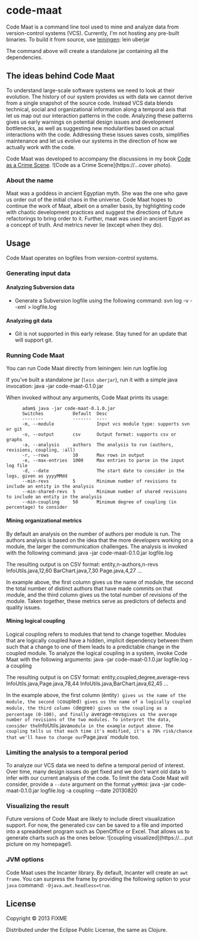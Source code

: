 # code-maat

Code Maat is a command line tool used to mine and analyze data from version-control systems (VCS).
Currently, I'm not hosting any pre-built binaries. To build it from source, use [leiningen](https://...):
	   lein uberjar

The command above will create a standalone jar containing all the dependencies.

## The ideas behind Code Maat

To understand large-scale software systems we need to look at their evolution. The history of our system provides us with data we cannot derive from a single snapshot of the source code. Instead VCS data blends technical, social and organizational information along a temporal axis that let us map out our interaction patterns in the code. Analyzing these patterns gives us early warnings on potential design issues and development bottlenecks, as well as suggesting new modularities based on actual interactions with the code. Addressing these issues saves costs, simplifies maintenance and let us evolve our systems in the direction of how we actually work with the code.

Code Maat was developed to accompany the discussions in my book [Code as a Crime Scene](https://...).
![Code as a Crime Scene](https://...cover photo).

### About the name

Maat was a goddess in ancient Egyptian myth. She was the one who gave us order out of the initial chaos in the universe. Code Maat hopes to continue the work of Maat, albeit on a smaller basis, by highlighting code with chaotic development practices and suggest the directions of future refactorings to bring order to it. Further, maat was used in ancient Egypt as a concept of truth. And metrics never lie (except when they do).

## Usage

Code Maat operates on logfiles from version-control systems.

### Generating input data

#### Analyzing Subversion data

* Generate a Subversion logfile using the following command:
  	   svn log -v --xml > logfile.log

#### Analyzing git data

* Git is not supported in this early release. Stay tuned for an update that will support git.

### Running Code Maat

You can run Code Maat directly from leiningen:
    	  lein run logfile.log

If you've built a standalone jar (`lein uberjar`), run it with a simple java invocation:
     	  java -jar code-maat-0.1.0.jar

When invoked without any arguments, Code Maat prints its usage:

     	  adam$ java -jar code-maat-0.1.0.jar 
     	  Switches           Default  Desc                                                                    
          --------           -------  ----                                                                    
          -m, --module                Input vcs module type: supports svn or git                              
          -o, --output       csv      Output format: supports csv or graphs                                   
     	  -a, --analysis     authors  The analysis to run (authors, revisions, coupling, :all)                
     	  -r, --rows         10       Max rows in output                                                      
     	  -e, --max-entries  1000     Max entries to parse in the input log file                              
     	  -d, --date                  The start date to consider in the logs, given as yyyyMMdd               
     	  --min-revs         5        Minimum number of revisions to include an entity in the analysis        
     	  --min-shared-revs  5        Minimum number of shared revisions to include an entity in the analysis 
     	  --min-coupling     50       Minimum degree of coupling (in percentage) to consider  

#### Mining organizational metrics

By default an analysis on the number of authors per module is run. The authors analysis is based on the idea that the more developers working on a module, the larger the communication challenges. The analysis is invoked with the following command:
   	   java -jar code-maat-0.1.0.jar logfile.log

The resulting output is on CSV format:
    	   entity,n-authors,n-revs
	   InfoUtils.java,12,60
	   BarChart.java,7,30
	   Page.java,4,27
	   ...

In example above, the first column gives us the name of module, the second the total number of distinct authors that have made commits on that module, and the third column gives us the total number of revisions of the module. Taken together, these metrics serve as predictors of defects and quality issues.

#### Mining logical coupling

Logical coupling refers to modules that tend to change together. Modules that are logically coupled have a hidden, implicit dependency between them such that a change to one of them leads to a predictable change in the coupled module. To analyze the logical coupling in a system, invoke Code Maat with the following arguments:
   	   java -jar code-maat-0.1.0.jar logfile.log -a coupling

The resulting output is on CSV format:
    	   entity,coupled,degree,average-revs
	   InfoUtils.java,Page.java,78,44
	   InfoUtils.java,BarChart.java,62,45
	   ...

In the example above, the first column (èntity`) gives us the name of the module, the second (`coupled`) gives us the name of a logically coupled module, the third column (`degree`) gives us the coupling as a percentage (0-100), and finally `average-revs` gives us the average number of revisions of the two modules. To interpret the data, consider the `InfoUtils.java` module in the example output above. The coupling tells us that each time it's modified, it's a 78% risk/chance that we'll have to change our `Page.java` module too.

### Limiting the analysis to a temporal period

To analyze our VCS data we need to define a temporal period of interest. Over time, many design issues do get fixed and we don't want old data to infer with our current analysis of the code. To limit the data Code Maat will consider, provide a `--date` argument on the format `yyMMdd`:
   	   java -jar code-maat-0.1.0.jar logfile.log -a coupling --date 20130820

### Visualizing the result

Future versions of Code Maat are likely to include direct visualization support. For now, the generated csv can be saved to a file and imported into a spreadsheet program such as OpenOffice or Excel. That allows us to generate charts such as the ones below:
![coupling visualized](https://....put picture on my homepage!).

### JVM options

Code Maat uses the Incanter library. By default, Incanter will create an `awt frame`. You can surpress the frame by providing the following option to your `java` command: `-Djava.awt.headless=true`.

## License

Copyright © 2013 FIXME

Distributed under the Eclipse Public License, the same as Clojure.

